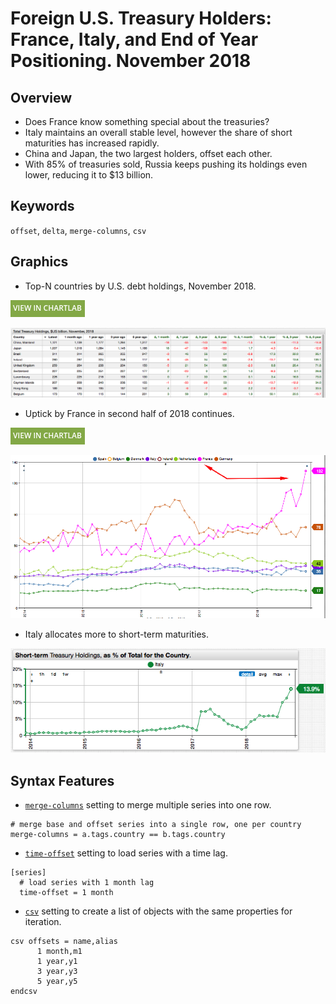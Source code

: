 # Foreign U.S. Treasury Holders: France, Italy, and End of Year Positioning. November 2018

## Overview

* Does France know something special about the treasuries?
* Italy maintains an overall stable level, however the share of short maturities has increased rapidly.
* China and Japan, the two largest holders, offset each other.
* With 85% of treasuries sold, Russia keeps pushing its holdings even lower, reducing it to $13 billion.

## Keywords

`offset`, `delta`, `merge-columns`, `csv`

## Graphics

* Top-N countries by U.S. debt holdings, November 2018.

[![View in ChartLab](../research/images/new-button.png)](https://apps.axibase.com/chartlab/42a161bc/8/)

![](./images/us-treasury-foreign-2018-november.png)

* Uptick by France in second half of 2018 continues.

[![View in ChartLab](../research/images/new-button.png)](https://apps.axibase.com/chartlab/6ad4415b)

![](./images/us-treasury-foreign-2018-november-france.png)

* Italy allocates more to short-term maturities.

![](./images/us-treasury-foreign-2018-november-italy.png)

## Syntax Features

* [`merge-columns`](https://axibase.com/docs/charts/widgets/series-table/#merge-columns) setting to merge multiple series into one row.

```ls
# merge base and offset series into a single row, one per country
merge-columns = a.tags.country == b.tags.country
```

* [`time-offset`](https://axibase.com/docs/charts/widgets/shared/#time-offset) setting to load series with a time lag.

```ls
[series]
  # load series with 1 month lag
  time-offset = 1 month  
```

* [`csv`](https://axibase.com/docs/charts/syntax/control-structures.html#csv) setting to create a list of objects with the same properties for iteration.

```ls
csv offsets = name,alias
      1 month,m1
      1 year,y1
      3 year,y3
      5 year,y5
endcsv
```
